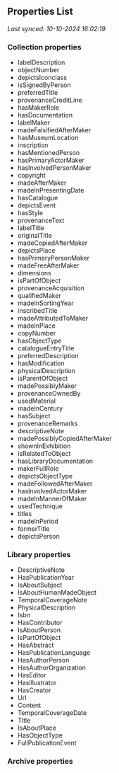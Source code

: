 ## Properties List

_Last synced: 10-10-2024 16:02:19_

### Collection properties
- labelDescription
- objectNumber
- depictsIconclass
- isSignedByPerson
- preferredTitle
- provenanceCreditLine
- hasMakerRole
- hasDocumentation
- labelMaker
- madeFalsifiedAfterMaker
- hasMuseumLocation
- inscription
- hasMentionedPerson
- hasPrimaryActorMaker
- hasInvolvedPersonMaker
- copyright
- madeAfterMaker
- madeInPresentingDate
- hasCatalogue
- depictsEvent
- hasStyle
- provenanceText
- labelTitle
- originalTitle
- madeCopiedAfterMaker
- depictsPlace
- hasPrimaryPersonMaker
- madeFreeAfterMaker
- dimensions
- isPartOfObject
- provenanceAcquisition
- qualifiedMaker
- madeInSortingYear
- inscribedTitle
- madeAttributedToMaker
- madeInPlace
- copyNumber
- hasObjectType
- catalogueEntryTitle
- preferredDescription
- hasModification
- physicalDescription
- isParentOfObject
- madePossiblyMaker
- provenanceOwnedBy
- usedMaterial
- madeInCentury
- hasSubject
- provenanceRemarks
- descriptiveNote
- madePossiblyCopiedAfterMaker
- shownInExhibition
- isRelatedToObject
- hasLibraryDocumentation
- makerFullRole
- depictsObjectType
- madeFollowedAfterMaker
- hasInvolvedActorMaker
- madeInMannerOfMaker
- usedTechnique
- titles
- madeInPeriod
- formerTitle
- depictsPerson
### Library properties
- DescriptiveNote
- HasPublicationYear
- IsAboutSubject
- IsAboutHumanMadeObject
- TemporalCoverageNote
- PhysicalDescription
- Isbn
- HasContributor
- IsAboutPerson
- IsPartOfObject
- HasAbstract
- HasPublicationLanguage
- HasAuthorPerson
- HasAuthorOrganization
- HasEditor
- HasIllustrator
- HasCreator
- Url
- Content
- TemporalCoverageDate
- Title
- IsAboutPlace
- HasObjectType
- FullPublicationEvent
### Archive properties
